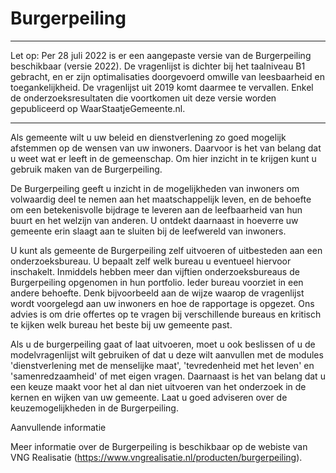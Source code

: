 # Burgerpeiling

--------------------------------------------------------------------------------------------------------------------------------------

Let op: Per 28 juli 2022 is er een aangepaste versie van de Burgerpeiling beschikbaar (versie 2022). De vragenlijst is dichter bij het taalniveau B1 gebracht, en er zijn optimalisaties doorgevoerd omwille van leesbaarheid en toegankelijkheid.
De vragenlijst uit 2019 komt daarmee te vervallen. Enkel de onderzoeksresultaten die voortkomen uit deze versie worden gepubliceerd op WaarStaatjeGemeente.nl.

--------------------------------------------------------------------------------------------------------------------------------------

Als gemeente wilt u uw beleid en dienstverlening zo goed mogelijk afstemmen op de wensen van uw inwoners. Daarvoor is het van belang dat u weet wat er leeft in de gemeenschap. Om hier inzicht in te krijgen kunt u gebruik maken van de Burgerpeiling.

De Burgerpeiling geeft u inzicht in de mogelijkheden van inwoners om volwaardig deel te nemen aan het maatschappelijk leven, en de behoefte om een betekenisvolle bijdrage te leveren aan de leefbaarheid van hun buurt en het welzijn van anderen. U ontdekt daarnaast in hoeverre uw gemeente erin slaagt aan te sluiten bij de leefwereld van inwoners.

U kunt als gemeente de Burgerpeiling zelf uitvoeren of uitbesteden aan een onderzoeksbureau. U bepaalt zelf welk bureau u eventueel hiervoor inschakelt. Inmiddels hebben meer dan vijftien onderzoeksbureaus de Burgerpeiling opgenomen in hun portfolio. Ieder bureau voorziet in een andere behoefte. Denk bijvoorbeeld aan de wijze waarop de vragenlijst wordt voorgelegd aan uw inwoners en hoe de rapportage is opgezet. Ons advies is om drie offertes op te vragen bij verschillende bureaus en kritisch te kijken welk bureau het beste bij uw gemeente past.

Als u de burgerpeiling gaat of laat uitvoeren, moet u ook beslissen of u de modelvragenlijst wilt gebruiken of dat u deze wilt aanvullen met de modules 'dienstverlening met de menselijke maat', 'tevredenheid met het leven' en 'samenredzaamheid' of met eigen vragen. Daarnaast is het van belang dat u een keuze maakt voor het al dan niet uitvoeren van het onderzoek in de kernen en wijken van uw gemeente. Laat u goed adviseren over de keuzemogelijkheden in de Burgerpeiling.

Aanvullende informatie

Meer informatie over de Burgerpeiling is beschikbaar op de webiste van VNG Realisatie (https://www.vngrealisatie.nl/producten/burgerpeiling).
